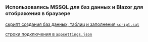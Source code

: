 ### Использовались MSSQL для баз данных и Blazor для отображения в браузере

[скрипт создания баз данных, таблиц и заполнения ```script.sql```](script.sql)

[строки подключения в ```appsettings.json```](TestApp/appsettings.json)
